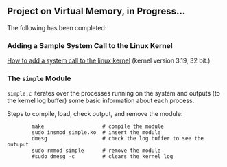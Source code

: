 ## Project on Virtual Memory, in Progress...

The following has been completed: 

### Adding a Sample System Call to the Linux Kernel

[How to add a system call to the linux kernel](https://github.com/david-dobor/VirtualMemory/tree/master/Preliminaries) (kernel version 3.19, 32 bit.)

### The `simple` Module 
`simple.c` iterates over the processes running on the 
system and outputs (to the kernel log buffer) some basic information about each process. 

Steps to compile, load, check output, and remove the module:

```
        make                   # compile the module 
        sudo insmod simple.ko  # insert the module
        dmesg                  # check the log buffer to see the outuput
        sudo rmmod simple      # remove the module
        #sudo dmesg -c         # clears the kernel log
```
